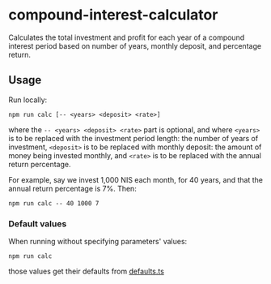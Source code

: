 # compound-interest-calculator

Calculates the total investment and profit for each year of a compound interest period based on number of years, monthly deposit, and percentage return.

## Usage

Run locally:

```
npm run calc [-- <years> <deposit> <rate>]
```

where the `-- <years> <deposit> <rate>` part is optional, and where
`<years>` is to be replaced with the investment period length: the number of years of investment,
`<deposit>` is to be replaced with monthly deposit: the amount of money being invested monthly,
and
`<rate>` is to be replaced with the annual return percentage.

For example, say we invest 1,000 NIS each month, for 40 years, and that the annual return percentage is 7%. Then:

```
npm run calc -- 40 1000 7
```

### Default values

When running without specifying parameters' values:

```
npm run calc
```

those values get their defaults from [defaults.ts](src/utils/defaults.ts)
